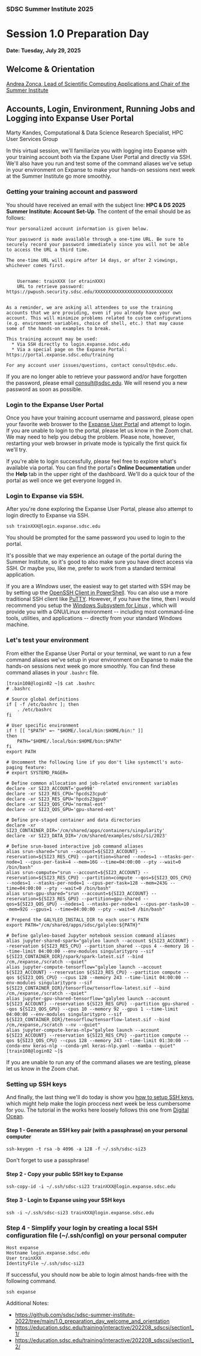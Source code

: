 ### SDSC Summer Institute 2025
# Session 1.0 Preparation Day


**Date: Tuesday, July 29, 2025**


## Welcome & Orientation
[Andrea Zonca, Lead of Scientific Computing Applications and Chair of the Summer Institute]([https://www.sdsc.edu/research/researcher_spotlight/sinkovits_robert.html](https://www.sdsc.edu/research/experts/zonca_andrea.html))


## Accounts, Login, Environment, Running Jobs and Logging into Expanse User Portal
Marty Kandes, Computational & Data Science Research Specialist, HPC User Services Group

In this virtual session, we'll familiarize you with logging into Expanse with your training account both via the Expane User Portal and directly via SSH. We'll also have you run and test some of the command aliases we've setup in your environment on Expanse to make your hands-on sessions next week at the Summer Institute go more smoothly. 

### Getting your training account and password

You should have received an email with the subject line: **HPC & DS 2025 Summer Institute: Account Set-Up**. The content of the email should be as follows:

```
Your personalized account information is given below.

Your password is made available through a one-time URL. Be sure to securely record your password immediately since you will not be able to access the URL a third time.

The one-time URL will expire after 14 days, or after 2 viewings, whichever comes first.


    Username: trainXXX (or etrainXXX)
    URL to retrieve password: https://pwpush.security.sdsc.edu/XXXXXXXXXXXXXXXXXXXXXXXXXXXXX


As a reminder, we are asking all attendees to use the training accounts that we are providing, even if you already have your own account. This will minimize problems related to custom configurations (e.g. environment variables, choice of shell, etc.) that may cause some of the hands-on examples to break.

This training account may be used:
  * Via SSH directly to login.expanse.sdsc.edu
  * Via a special page on the Expanse Portal: https://portal.expanse.sdsc.edu/training

For any account user issues/questions, contact consult@sdsc.edu. 
```

If you are no longer able to retrieve your password and/or have forgotten the password, please email consult@sdsc.edu. We will resend you a new password as soon as possible.

### Login to the Expanse User Portal

Once you have your training account username and password, please open your favorite web broswer to the [Expanse User Portal](https://portal.expanse.sdsc.edu/training) and attempt to login. If you are unable to login to the portal, please let us know in the Zoom chat. We may need to help you debug the problem. Please note, however, restarting your web browser in private mode is typically the first quick fix  we'll try.

If you're able to login successfully, please feel free to explore what's available via portal. You can find the portal's **Online Documentation** under the **Help** tab in the upper right of the dashboard. We'll do a quick tour of the portal as well once we get everyone logged in. 

### Login to Expanse via SSH.

After you're done exploring the Expanse User Portal, please also attempt to login directly to Expanse via SSH. 
```
ssh trainXXX@login.expanse.sdsc.edu
```
You should be prompted for the same password you used to login to the portal. 

It's possible that we may experience an outage of the portal during the Summer Institute, so it's good to also make sure you have direct access via SSH. Or maybe you, like me, prefer to work from a standard terminal application. 

If you are a *Windows* user, the easiest way to get started with SSH may be by setting up the [OpenSSH Client in PowerShell](https://learn.microsoft.com/en-us/windows-server/administration/openssh/openssh_install_firstuse?tabs=gui). You can also use a more traditional SSH client like [PuTTY](https://www.chiark.greenend.org.uk/~sgtatham/putty/latest.html). However, if you have the time, then I would recommend you setup the [Windows Subsystem for Linux](https://learn.microsoft.com/en-us/windows/wsl/) , which will provide you with a GNU/Linux environment -- including most command-line tools, utilities, and applications -- directly from your standard Windows machine.

### Let's test your environment

From either the Expanse User Portal or your terminal, we want to run a few command aliases we've setup in your environment on Expanse to make the hands-on sessions next week go more smoothly. You can find these command aliases in your `.bashrc` file.

```
[train108@login02 ~]$ cat .bashrc
# .bashrc

# Source global definitions
if [ -f /etc/bashrc ]; then
	. /etc/bashrc
fi

# User specific environment
if ! [[ "$PATH" =~ "$HOME/.local/bin:$HOME/bin:" ]]
then
    PATH="$HOME/.local/bin:$HOME/bin:$PATH"
fi
export PATH

# Uncomment the following line if you don't like systemctl's auto-paging feature:
# export SYSTEMD_PAGER=

# Define common allocation and job-related environment variables
declare -xr SI23_ACCOUNT='gue998'
declare -xr SI23_RES_CPU='hpcds23cpu0'
declare -xr SI23_RES_GPU='hpcds23gpu0'
declare -xr SI23_QOS_CPU='normal-eot'
declare -xr SI23_QOS_GPU='gpu-shared-eot'

# Define pre-staged container and data directories
declare -xr SI23_CONTAINER_DIR='/cm/shared/apps/containers/singularity'
declare -xr SI23_DATA_DIR='/cm/shared/examples/sdsc/si/2023'

# Define srun-based interactive job command aliases
alias srun-shared="srun --account=${SI23_ACCOUNT} --reservation=${SI23_RES_CPU} --partition=shared --nodes=1 --ntasks-per-node=1 --cpus-per-task=4 --mem=16G --time=04:00:00 --pty --wait=0 /bin/bash"
alias srun-compute="srun --account=${SI23_ACCOUNT} --reservation=${SI23_RES_CPU} --partition=compute --qos=${SI23_QOS_CPU} --nodes=1 --ntasks-per-node=1 --cpus-per-task=128 --mem=243G --time=04:00:00 --pty --wait=0 /bin/bash"
alias srun-gpu-shared="srun --account=${SI23_ACCOUNT} --reservation=${SI23_RES_GPU} --partition=gpu-shared --qos=${SI23_QOS_GPU} --nodes=1 --ntasks-per-node=1 --cpus-per-task=10 --mem=92G --gpus=1 --time=04:00:00 --pty --wait=0 /bin/bash"

# Prepend the GALYLEO_INSTALL_DIR to each user's PATH
export PATH="/cm/shared/apps/sdsc/galyleo:${PATH}"

# Define galyleo-based Jupyter notebook session command aliases
alias jupyter-shared-spark="galyleo launch --account ${SI23_ACCOUNT} --reservation ${SI23_RES_CPU} --partition shared --cpus 4 --memory 16 --time-limit 04:00:00 --env-modules singularitypro --sif ${SI23_CONTAINER_DIR}/spark/spark-latest.sif --bind /cm,/expanse,/scratch --quiet"
alias jupyter-compute-tensorflow="galyleo launch --account ${SI23_ACCOUNT} --reservation ${SI23_RES_CPU} --partition compute --qos ${SI23_QOS_CPU} --cpus 128 --memory 243 --time-limit 04:00:00 --env-modules singularitypro --sif ${SI23_CONTAINER_DIR}/tensorflow/tensorflow-latest.sif --bind /cm,/expanse,/scratch --quiet"
alias jupyter-gpu-shared-tensorflow="galyleo launch --account ${SI23_ACCOUNT} --reservation ${SI23_RES_GPU} --partition gpu-shared --qos ${SI23_QOS_GPU} --cpus 10 --memory 92 --gpus 1 --time-limit 04:00:00 --env-modules singularitypro --sif ${SI23_CONTAINER_DIR}/tensorflow/tensorflow-latest.sif --bind /cm,/expanse,/scratch --nv --quiet"
alias jupyter-compute-keras-nlp="galyleo launch --account ${SI23_ACCOUNT} --reservation ${SI23_RES_CPU} --partition compute --qos ${SI23_QOS_CPU} --cpus 128 --memory 243 --time-limit 01:30:00 --conda-env keras-nlp --conda-yml keras-nlp.yaml --mamba --quiet"
[train108@login02 ~]$
```

If you are unable to run any of the command aliases we are testing, please let us know in the Zoom chat. 

### Setting up SSH keys

And finally, the last thing we'll do today is show you [how to setup SSH keys](https://github.com/sdsc/sdsc-summer-institute-2025/blob/main/1.0_preparation_day_welcome_and_orientation/SSH.md#easy-access-setting-up-ssh-keys-key), which might help make the login proccess next week be less cumbersome for you. The tutorial in the works here loosely follows this one from [Digital Ocean](https://www.digitalocean.com/community/tutorials/how-to-set-up-ssh-keys-on-ubuntu-20-04).

#### Step 1 - Generate an SSH key pair (with a passphrase) on your personal computer

```
ssh-keygen -t rsa -b 4096 -a 128 -f ~/.ssh/sdsc-si23
```

Don't forget to use a passphrase!

#### Step 2 - Copy your public SSH key to Expanse

```
ssh-copy-id -i ~/.ssh/sdsc-si23 trainXXX@login.expanse.sdsc.edu
```

#### Step 3 - Login to Expanse using your SSH keys

```
ssh -i ~/.ssh/sdsc-si23 trainXXX@login.expanse.sdsc.edu
```

### Step 4 - Simplify your login by creating a local SSH configuration file (~/.ssh/config) on your personal computer

```
Host expanse
Hostname login.expanse.sdsc.edu
User trainXXX
IdentityFile ~/.ssh/sdsc-si23
```

If successful, you should now be able to login almost hands-free with the following command. 

```
ssh expanse
```

Additional Notes:
- https://github.com/sdsc/sdsc-summer-institute-2022/tree/main/1.0_preparation_day_welcome_and_orientation
- https://education.sdsc.edu/training/interactive/202208_sdscsi/section1_1/
- https://education.sdsc.edu/training/interactive/202208_sdscsi/section1_2/
